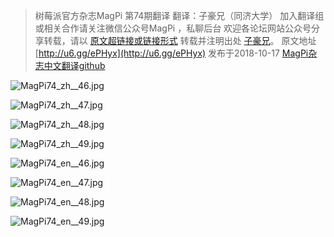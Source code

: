 >树莓派官方杂志MagPi 第74期翻译
翻译：子豪兄（同济大学）
加入翻译组或相关合作请关注微信公众号MagPi ，私聊后台
欢迎各论坛网站公众号分享转载，请以 [原文超链接或链接形式](https://github.com/TommyZihao/MagPi_Chinese) 转载并注明出处 [子豪兄](https://github.com/TommyZihao)。
原文地址 [http://u6.gg/ePHyx](http://u6.gg/ePHyx) 发布于2018-10-17
[MagPi杂志中文翻译github](https://github.com/TommyZihao/MagPi_Chinese)

![MagPi74_zh__46.jpg](https://upload-images.jianshu.io/upload_images/13714448-a95feb6361e0d2f7.jpg?imageMogr2/auto-orient/strip%7CimageView2/2/w/1240)

![MagPi74_zh__47.jpg](https://upload-images.jianshu.io/upload_images/13714448-bc69dffe3fb8d6fc.jpg?imageMogr2/auto-orient/strip%7CimageView2/2/w/1240)

![MagPi74_zh__48.jpg](https://upload-images.jianshu.io/upload_images/13714448-54249a62a70ef22b.jpg?imageMogr2/auto-orient/strip%7CimageView2/2/w/1240)

![MagPi74_zh__49.jpg](https://upload-images.jianshu.io/upload_images/13714448-683cd36a130c273e.jpg?imageMogr2/auto-orient/strip%7CimageView2/2/w/1240)


![MagPi74_en__46.jpg](https://upload-images.jianshu.io/upload_images/13714448-470001ee55e4b7b1.jpg?imageMogr2/auto-orient/strip%7CimageView2/2/w/1240)

![MagPi74_en__47.jpg](https://upload-images.jianshu.io/upload_images/13714448-c8d6e2f380648714.jpg?imageMogr2/auto-orient/strip%7CimageView2/2/w/1240)

![MagPi74_en__48.jpg](https://upload-images.jianshu.io/upload_images/13714448-c5600a3704f80ce5.jpg?imageMogr2/auto-orient/strip%7CimageView2/2/w/1240)

![MagPi74_en__49.jpg](https://upload-images.jianshu.io/upload_images/13714448-5f4bd0e25a26bcb7.jpg?imageMogr2/auto-orient/strip%7CimageView2/2/w/1240)

